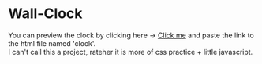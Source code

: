 # Wall-Clock

 You can preview the clock by clicking here -> <a href="https://htmlpreview.github.io/">Click me<a/> and paste the link to the html file named 'clock'.
  <br>
  I can't call this a project, rateher it is more of css practice + little javascript. 
